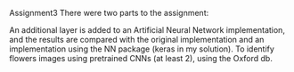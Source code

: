 Assignment3
There were two parts to the assignment:

An additional layer is added to an Artificial Neural Network implementation, and the results are compared with the original implementation and an implementation using the NN package (keras in my solution).
To identify flowers images using pretrained CNNs (at least 2), using the Oxford db.
